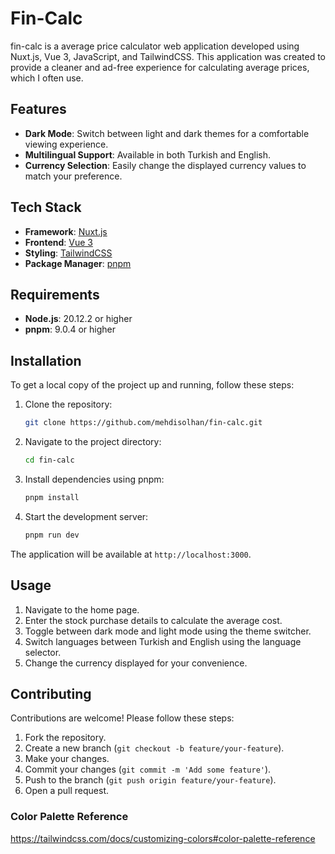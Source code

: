 # Fin-Calc

fin-calc is a average price calculator web application developed using Nuxt.js, Vue 3, JavaScript, and TailwindCSS. This application was created to provide a cleaner and ad-free experience for calculating average prices, which I often use.

## Features

- **Dark Mode**: Switch between light and dark themes for a comfortable viewing experience.
- **Multilingual Support**: Available in both Turkish and English.
- **Currency Selection**: Easily change the displayed currency values to match your preference.

## Tech Stack

- **Framework**: [Nuxt.js](https://nuxtjs.org)
- **Frontend**: [Vue 3](https://v3.vuejs.org)
- **Styling**: [TailwindCSS](https://tailwindcss.com)
- **Package Manager**: [pnpm](https://pnpm.io)

## Requirements

- **Node.js**: 20.12.2 or higher
- **pnpm**: 9.0.4 or higher

## Installation

To get a local copy of the project up and running, follow these steps:

1. Clone the repository:
    ```sh
    git clone https://github.com/mehdisolhan/fin-calc.git
    ```

2. Navigate to the project directory:
    ```sh
    cd fin-calc
    ```

3. Install dependencies using pnpm:
    ```sh
    pnpm install
    ```

4. Start the development server:
    ```sh
    pnpm run dev
    ```

The application will be available at `http://localhost:3000`.

## Usage

1. Navigate to the home page.
2. Enter the stock purchase details to calculate the average cost.
3. Toggle between dark mode and light mode using the theme switcher.
4. Switch languages between Turkish and English using the language selector.
5. Change the currency displayed for your convenience.

## Contributing

Contributions are welcome! Please follow these steps:

1. Fork the repository.
2. Create a new branch (`git checkout -b feature/your-feature`).
3. Make your changes.
4. Commit your changes (`git commit -m 'Add some feature'`).
5. Push to the branch (`git push origin feature/your-feature`).
6. Open a pull request.


### Color Palette Reference

https://tailwindcss.com/docs/customizing-colors#color-palette-reference
